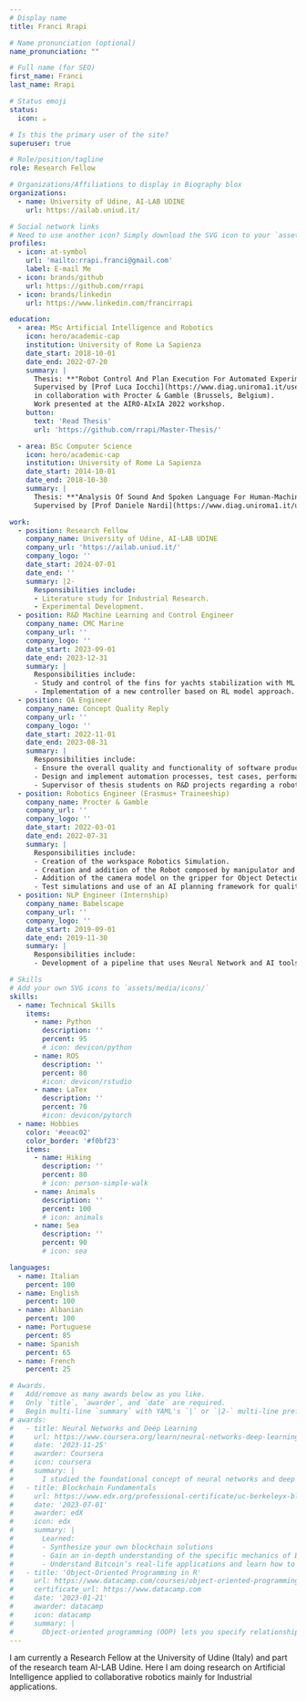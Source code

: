 ```yaml
---
# Display name
title: Franci Rrapi

# Name pronunciation (optional)
name_pronunciation: ""

# Full name (for SEO)
first_name: Franci
last_name: Rrapi

# Status emoji
status:
  icon: ☕️ 

# Is this the primary user of the site?
superuser: true

# Role/position/tagline
role: Research Fellow

# Organizations/Affiliations to display in Biography blox
organizations:
  - name: University of Udine, AI-LAB UDINE
    url: https://ailab.uniud.it/

# Social network links
# Need to use another icon? Simply download the SVG icon to your `assets/media/icons/` folder.
profiles:
  - icon: at-symbol
    url: 'mailto:rrapi.franci@gmail.com'
    label: E-mail Me
  - icon: brands/github
    url: https://github.com/rrapi
  - icon: brands/linkedin
    url: https://www.linkedin.com/francirrapi

education:
  - area: MSc Artificial Intelligence and Robotics
    icon: hero/academic-cap
    institution: University of Rome La Sapienza
    date_start: 2018-10-01
    date_end: 2022-07-20
    summary: |
      Thesis: **"Robot Control And Plan Execution For Automated Experiments In Industrial Laboratory"**.
      Supervised by [Prof Luca Iocchi](https://www.diag.uniroma1.it/users/luca_iocchi),
      in collaboration with Procter & Gamble (Brussels, Belgium).
      Work presented at the AIRO-AIxIA 2022 workshop.
    button:
      text: 'Read Thesis'
      url: 'https://github.com/rrapi/Master-Thesis/'

  - area: BSc Computer Science
    icon: hero/academic-cap
    institution: University of Rome La Sapienza
    date_start: 2014-10-01
    date_end: 2018-10-30
    summary: |
      Thesis: **"Analysis Of Sound And Spoken Language For Human-Machine Interaction"**.
      Supervised by [Prof Daniele Nardi](https://www.diag.uniroma1.it/users/daniele_nardi).

work:
  - position: Research Fellow
    company_name: University of Udine, AI-LAB UDINE
    company_url: 'https://ailab.uniud.it/'
    company_logo: ''
    date_start: 2024-07-01
    date_end: ''
    summary: |2-
      Responsibilities include:
      - Literature study for Industrial Research.
      - Experimental Development.
  - position: R&D Machine Learning and Control Engineer
    company_name: CMC Marine
    company_url: ''
    company_logo: ''
    date_start: 2023-09-01
    date_end: 2023-12-31
    summary: |
      Responsibilities include:
      - Study and control of the fins for yachts stabilization with ML models.
      - Implementation of a new controller based on RL model approach.
  - position: QA Engineer
    company_name: Concept Quality Reply 
    company_url: ''
    company_logo: ''
    date_start: 2022-11-01
    date_end: 2023-08-31
    summary: |
      Responsibilities include:
      - Ensure the overall quality and functionality of software products.
      - Design and implement automation processes, test cases, performance tests and innovative solutions.
      - Supervisor of thesis students on R&D projects regarding a robotic arm in the laboratory.
  - position: Robotics Engineer (Erasmus+ Traineeship)
    company_name: Procter & Gamble 
    company_url: ''
    company_logo: ''
    date_start: 2022-03-01
    date_end: 2022-07-31
    summary: |
      Responsibilities include:
      - Creation of the workspace Robotics Simulation.
      - Creation and addition of the Robot composed by manipulator and gripper URDFs to the scene simulator for Motion Control and Path Planning.
      - Addition of the camera model on the gripper for Object Detection and Recognition.
      - Test simulations and use of an AI planning framework for quality measurement experiments and test the approach on the R&D lab with real robot (UR5e).
  - position: NLP Engineer (Internship)
    company_name: Babelscape 
    company_url: ''
    company_logo: ''
    date_start: 2019-09-01
    date_end: 2019-11-30
    summary: |
      Responsibilities include:
      - Development of a pipeline that uses Neural Network and AI tools to detect and analyze texts written in human natural language. The model was able to understand and disambiguate the word meaning.

# Skills
# Add your own SVG icons to `assets/media/icons/`
skills:
  - name: Technical Skills
    items:
      - name: Python
        description: ''
        percent: 95
        # icon: devicon/python
      - name: ROS
        description: ''
        percent: 80
        #icon: devicon/rstudio
      - name: LaTex
        description: ''
        percent: 70
        #icon: devicon/pytorch
  - name: Hobbies
    color: '#eeac02'
    color_border: '#f0bf23'
    items:
      - name: Hiking
        description: ''
        percent: 80
        # icon: person-simple-walk
      - name: Animals
        description: ''
        percent: 100
        # icon: animals
      - name: Sea
        description: ''
        percent: 90
        # icon: sea

languages:
  - name: Italian
    percent: 100
  - name: English
    percent: 100
  - name: Albanian
    percent: 100
  - name: Portuguese
    percent: 85
  - name: Spanish
    percent: 65
  - name: French
    percent: 25

# Awards.
#   Add/remove as many awards below as you like.
#   Only `title`, `awarder`, and `date` are required.
#   Begin multi-line `summary` with YAML's `|` or `|2-` multi-line prefix and indent 2 spaces below.
# awards:
#   - title: Neural Networks and Deep Learning
#     url: https://www.coursera.org/learn/neural-networks-deep-learning
#     date: '2023-11-25'
#     awarder: Coursera
#     icon: coursera
#     summary: |
#       I studied the foundational concept of neural networks and deep learning. By the end, I was familiar with the significant technological trends driving the rise of deep learning; build, train, and apply fully connected deep neural networks; implement efficient (vectorized) neural networks; identify key parameters in a neural network’s architecture; and apply deep learning to your own applications.
#   - title: Blockchain Fundamentals
#     url: https://www.edx.org/professional-certificate/uc-berkeleyx-blockchain-fundamentals
#     date: '2023-07-01'
#     awarder: edX
#     icon: edx
#     summary: |
#       Learned:
#       - Synthesize your own blockchain solutions
#       - Gain an in-depth understanding of the specific mechanics of Bitcoin
#       - Understand Bitcoin’s real-life applications and learn how to attack and destroy Bitcoin, Ethereum, smart contracts and Dapps, and alternatives to Bitcoin’s Proof-of-Work consensus algorithm
#   - title: 'Object-Oriented Programming in R'
#     url: https://www.datacamp.com/courses/object-oriented-programming-with-s3-and-r6-in-r
#     certificate_url: https://www.datacamp.com
#     date: '2023-01-21'
#     awarder: datacamp
#     icon: datacamp
#     summary: |
#       Object-oriented programming (OOP) lets you specify relationships between functions and the objects that they can act on, helping you manage complexity in your code. This is an intermediate level course, providing an introduction to OOP, using the S3 and R6 systems. S3 is a great day-to-day R programming tool that simplifies some of the functions that you write. R6 is especially useful for industry-specific analyses, working with web APIs, and building GUIs.
---
```


I am currently a Research Fellow at the University of Udine (Italy) and part of the research team AI-LAB Udine.
Here I am doing research on Artificial Intelligence applied to collaborative robotics mainly for Industrial applications.